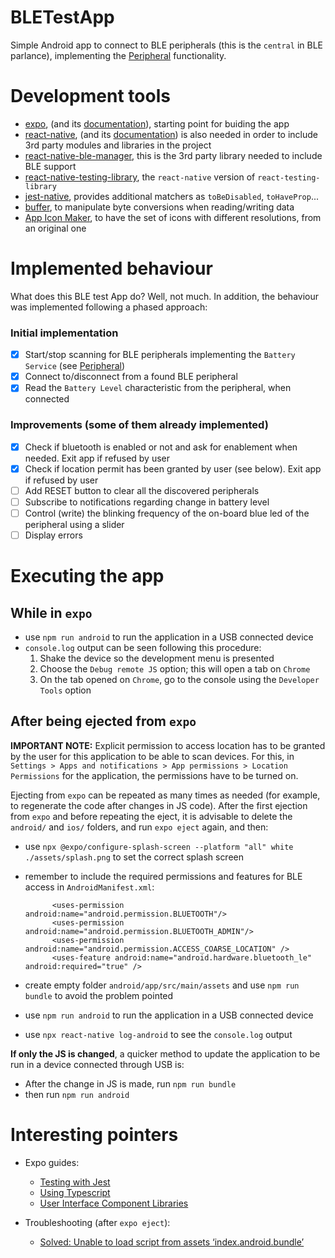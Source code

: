 # BLETestApp

Simple Android app to connect to BLE peripherals (this is the `central` in BLE parlance), implementing
the [Peripheral](../Peripheral/README.md) functionality.


# Development tools

* [expo](https://expo.io/), (and its [documentation](https://docs.expo.io/)), starting point for buiding the app
* [react-native](https://reactnative.dev/), (and its [documentation](https://reactnative.dev/docs/getting-started)) is also needed
in order to include 3rd party modules and libraries in the project
* [react-native-ble-manager](https://www.npmjs.com/package/react-native-ble-manager), this is the 3rd party library
needed to include BLE support
* [react-native-testing-library](https://github.com/callstack/react-native-testing-library), the `react-native` version of `react-testing-library`
* [jest-native](https://github.com/testing-library/jest-native), provides additional matchers as `toBeDisabled`, `toHaveProp`...
* [buffer](https://github.com/feross/buffer), to manipulate byte conversions when reading/writing data
* [App Icon Maker](https://appiconmaker.co/), to have the set of icons with different resolutions, from an original one 

# Implemented behaviour

What does this BLE test App do? Well, not much. In addition, the behaviour was implemented
following a phased approach:

### Initial implementation

* [x] Start/stop scanning for BLE peripherals implementing the `Battery Service` (see [Peripheral](../Peripheral/README.md))
* [x] Connect to/disconnect from a found BLE peripheral
* [x] Read the `Battery Level` characteristic from the peripheral, when connected

### Improvements (some of them already implemented)

* [x] Check if bluetooth is enabled or not and ask for enablement when needed. Exit app if refused by user
* [x] Check if location permit has been granted by user (see below). Exit app if refused by user
* [ ] Add RESET button to clear all the discovered peripherals
* [ ] Subscribe to notifications regarding change in battery level
* [ ] Control (write) the blinking frequency of the on-board blue led of the peripheral using a slider
* [ ] Display errors

# Executing the app

## While in `expo`

* use `npm run android` to run the application in a USB connected device
* `console.log` output can be seen following this procedure:
    1. Shake the device so the development menu is presented
    2. Choose the `Debug remote JS` option; this will open a tab on `Chrome`
    3. On the tab opened on `Chrome`, go to the console using the `Developer Tools` option
    
## After being ejected from `expo` 

**IMPORTANT NOTE:** Explicit permission to access location has to be granted by the user for this application to be able
to scan devices. For this, in `Settings > Apps and notifications > App permissions > Location Permissions` for the application,
the permissions have to be turned on.

Ejecting from `expo` can be repeated as many times as needed (for example, to regenerate the code after changes in JS code).
After the first ejection from `expo` and before repeating the eject, it is advisable to delete the `android/` and
`ios/` folders, and run `expo eject` again, and then:

* use `npx @expo/configure-splash-screen --platform "all" white ./assets/splash.png` to set the correct splash screen
* remember to include the required permissions and features for BLE access in `AndroidManifest.xml`:
            
            <uses-permission android:name="android.permission.BLUETOOTH"/>
            <uses-permission android:name="android.permission.BLUETOOTH_ADMIN"/>
            <uses-permission android:name="android.permission.ACCESS_COARSE_LOCATION" />
            <uses-feature android:name="android.hardware.bluetooth_le" android:required="true" />

* create empty folder `android/app/src/main/assets` and use `npm run bundle` to avoid the problem pointed 
* use `npm run android` to run the application in a USB connected device
* use `npx react-native log-android` to see the `console.log` output

**If only the JS is changed**, a quicker method to update the application to be run in a device connected through USB is:

* After the change in JS is made, run `npm run bundle`
* then run `npm run android`


# Interesting pointers
 
* Expo guides:
  * [Testing with Jest](https://docs.expo.io/guides/testing-with-jest/)
  * [Using Typescript](https://docs.expo.io/guides/typescript/)
  * [User Interface Component Libraries](https://docs.expo.io/guides/userinterface/)
  
* Troubleshooting (after `expo eject`):
  * [Solved: Unable to load script from assets ‘index.android.bundle’](https://medium.com/@adityasingh_32512/solved-unable-to-load-script-from-assets-index-android-bundle-bdc5e3a3d5ff)